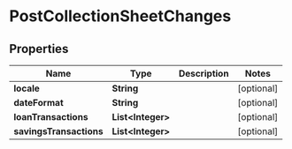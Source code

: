 
# PostCollectionSheetChanges

## Properties
Name | Type | Description | Notes
------------ | ------------- | ------------- | -------------
**locale** | **String** |  |  [optional]
**dateFormat** | **String** |  |  [optional]
**loanTransactions** | **List&lt;Integer&gt;** |  |  [optional]
**savingsTransactions** | **List&lt;Integer&gt;** |  |  [optional]




